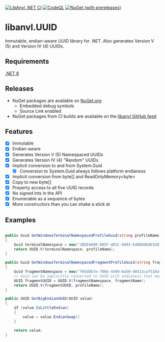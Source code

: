 [![LibAnvl .NET CI](https://github.com/libanvl/uuid/actions/workflows/libanvl-dotnet-ci.yml/badge.svg)](https://github.com/libanvl/uuid/actions/workflows/libanvl-dotnet-ci.yml)
[![CodeQL](https://github.com/libanvl/uuid/actions/workflows/github-code-scanning/codeql/badge.svg)](https://github.com/libanvl/uuid/actions/workflows/github-code-scanning/codeql)
[![NuGet (with prereleases)](https://img.shields.io/nuget/vpre/libanvl.uuid?label=libanvl.uuid)](https://www.nuget.org/packages/libanvl.uuid/)

# libanvl.UUID

Immutable, endian-aware UUID library for .NET. Also generates Version V (5) and Version IV (4) UUIDs.

## Requirements

[.NET 8](https://dotnet.microsoft.com/download/dotnet/8.0)

## Releases

* NuGet packages are available on [NuGet.org](https://www.nuget.org/packages/libanvl.uuid)
  * Embedded debug symbols
  * Source Link enabled
* NuGet packages from CI builds are available on the [libanvl GitHub feed](https://github.com/libanvl/uuid/packages/)

## Features

- [X] Immutable
- [X] Endian-aware
- [X] Generates Version V (5) Namespaced UUIDs
- [X] Generates Version IV (4) "Random" UUIDs
- [X] Implicit conversion to and from System.Guid
  - [X] Conversion to System.Guid always follows platform endianess
- [X] Implicit conversion from byte[] and ReadOnlyMemory&lt;byte&gt;
- [X] Copy to new byte[]
- [X] Property access to all five UUID records
- [X] No signed ints in the API
- [X] Enumerable as a sequence of bytes 
- [X] More constructors than you can shake a stick at

## Examples

```csharp

public Guid GetWindowsTerminalNamespacedProfileGuid(string profileName)
{
    Guid terminalNamespace = new("2BDE4A90-D05F-401C-9492-E40884EAD1D8");
    return UUID.V(terminalNamespace, profileName);
}

public Guid GetWindowsTerminalNamespacedFragmentProfileGuid(string fragmentName, string profileName)
{
    Guid fragmentNamespace = new("f65ddb7e-706b-4499-8a50-40313caf510a");
    // Guid can be implicitly converted to UUID with endianess that matches the platform
    UUID fragmentUUID = UUID.V(fragmentNamespace, fragmentName);
    return UUID.V(fragmentUUID, profileName);
}

public UUID GetBigEndianUUID(UUID value)
{
    if (value.IsLittleEndian)
    {
        value = value.EndianSwap()
    }

    return value;
}
```
